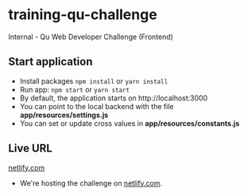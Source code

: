 # training-qu-challenge
Internal - Qu Web Developer Challenge (Frontend)


## Start application

- Install packages `npm install` or `yarn install`
- Run app: `npm start` or `yarn start`
- By default, the application starts on http://localhost:3000
- You can point to the local backend with the file **app/resources/settings.js**
- You can set or update cross values in **app/resources/constants.js**

## Live URL
[netlify.com](https://hopeful-mcnulty-23f8e3.netlify.app/)
- We're hosting the challenge on [netlify.com](https://app.netlify.com/teams/cristiansoria/sites). 

